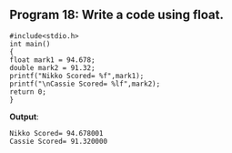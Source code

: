 ## Program 18: Write a code using float.
```
#include<stdio.h>
int main()
{	
float mark1 = 94.678;
double mark2 = 91.32;
printf("Nikko Scored= %f",mark1);
printf("\nCassie Scored= %lf",mark2);
return 0;
}
```
**Output**:
```
Nikko Scored= 94.678001
Cassie Scored= 91.320000
```
